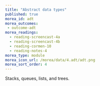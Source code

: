 ```yaml
---
title: "Abstract data types"
published: true
morea_id: adt
morea_outcomes:
 - outcome-adt
morea_readings:
  - reading-screencast-4a
  - reading-screencast-4b
  - reading-cormen-10
  - reading-notes-4
morea_type: module
morea_icon_url: /morea/data/4.adt/adt.png
morea_sort_order: 4
---
```


Stacks, queues, lists, and trees.
